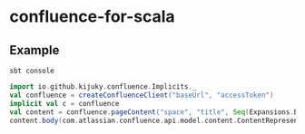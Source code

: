 # confluence-for-scala

## Example

```shell
sbt console
```

```scala
import io.github.kijuky.confluence.Implicits._
val confluence = createConfluenceClient("baseUrl", "accessToken")
implicit val c = confluence
val content = confluence.pageContent("space", "title", Seq(Expansions.BODY_VIEW)).get
content.body(com.atlassian.confluence.api.model.content.ContentRepresentation.VIEW).getValue
```

